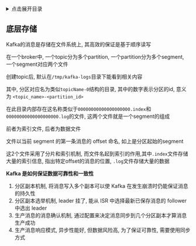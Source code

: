 <details>
<summary>点击展开目录</summary>
<!-- TOC -->

- [底层存储](#底层存储)

<!-- /TOC -->
</details>


## 底层存储

Kafka的消息是存储在文件系统上, 其高效的保证是基于顺序读写

在一个broker中, 一个topic分为多个partition, 一个partition分为多个segment, 一个segment对应两个文件

创建topic后, 默认在`/tmp/kafka-logs`目录下能看到相关内容

其中, 分区对应名为类似`topicName-0`结构的目录, 其中的数字表示分区的id, 意义为 `<topic_name>-<partition_id>`

在此目录内部存在这名称类似于`00000000000000000000.index`和`00000000000000000000.log`的文件, 这两个文件就是一个segment的组成

前者为索引文件, 后者为数据文件

文件以当前 segment 的第一条消息的 offset 命名, 如上是分区起始的segment

这2个文件采用了分片和索引机制, 而文件名起到索引的作用,其中`.index`文件存储大量的索引信息, 指出特定offset的消息的位置, `.log`文件存储大量的数据


**Kafka 是如何保证数据可靠性和一致性**

1. 分区副本机制, 将消息写入多个副本可以使 Kafka 在发生崩溃时仍能保证消息的持久性
2. 分区副本选举机制, leader 挂了, 能从 ISR 中选择最新已保存消息的 follower 中选出 leader
2. 生产消息的消息确认机制, 通过配置来决定消息同步到几个分区副本才算消息生产成功
3. 生产消息响应模式, 异步性能好, 但数据风险高, 为了保证可靠性, 需要使用同步方式


